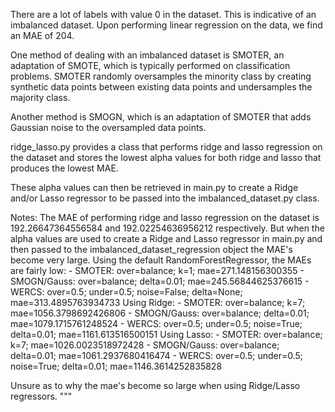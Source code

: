 There are a lot of labels with value 0 in the dataset. This is indicative of an imbalanced dataset.
Upon performing linear regression on the data, we find an MAE of 204.

One method of dealing with an imbalanced dataset is SMOTER, an adaptation of SMOTE, which is typically performed 
on classification problems. 
SMOTER randomly oversamples the minority class by creating synthetic data points between existing data points and 
undersamples the majority class.

Another method is SMOGN, which is an adaptation of SMOTER that adds Gaussian noise to the oversampled data points.



ridge_lasso.py provides a class that performs ridge and lasso regression on the dataset and stores the lowest
alpha values for both ridge and lasso that produces the lowest MAE.

These alpha values can then be retrieved in main.py to create a Ridge and/or Lasso regressor to be passed into the
imbalanced_dataset.py class.

Notes:
The MAE of performing ridge and lasso regression on the dataset is 192.26647364556584 and 192.02254636956212 respectively.
But when the alpha values are used to create a Ridge and Lasso regressor in main.py and then passed to the imbalanced_dataset_regression object
the MAE's become very large.
Using the default RandomForestRegressor, the MAEs are fairly low:
    - SMOTER: over=balance; k=1; mae=271.148156300355
    - SMOGN/Gauss: over=balance; delta=0.01; mae=245.56844625376615
    - WERCS: over=0.5; under=0.5; noise=False; delta=None; mae=313.4895763934733
Using Ridge:
    - SMOTER: over=balance; k=7; mae=1056.3798692426806
    - SMOGN/Gauss: over=balance; delta=0.01; mae=1079.1715761248524
    - WERCS: over=0.5; under=0.5; noise=True; delta=0.01; mae=1161.613516500151
Using Lasso:
    - SMOTER: over=balance; k=7; mae=1026.0023518972428
    - SMOGN/Gauss: over=balance; delta=0.01; mae=1061.2937680416474
    - WERCS: over=0.5; under=0.5; noise=True; delta=0.01; mae=1146.3614252835828

Unsure as to why the mae's become so large when using Ridge/Lasso regressors.
"""

